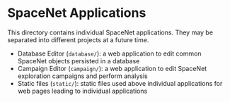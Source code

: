 # SpaceNet Applications

This directory contains individual SpaceNet applications. They may be separated into different projects at a future time.

 * Database Editor (`database/`): a web application to edit common SpaceNet objects persisted in a database
 * Campaign Editor (`campaign/`): a web application to edit SpaceNet exploration campaigns and perform analysis
 * Static files (`static/`): static files used above individual applications for web pages leading to individual applications